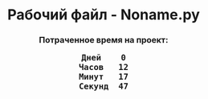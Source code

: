 <h1><center>Рабочий файл - Noname.py</center></h1><h3><center>Потраченное время на проект:</center><center><pre>Дней	0
Часов	12
Минут	17
Секунд	47</pre></center></h3>